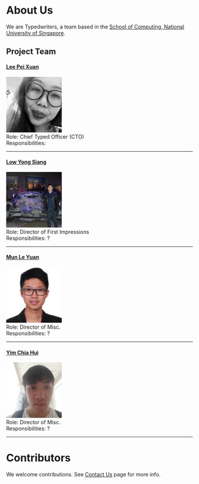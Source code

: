 # About Us

We are Typedwriters, a team based in the [School of Computing, National University of Singapore](http://www.comp.nus.edu.sg).

## Project Team

#### [Lee Pei Xuan](http://github.com/pyxyyy) <br>
<img src="images/LeePeiXuan.jpg" width="150"><br>
Role: Chief Typed Officer (CTO) <br>
Responsibilities:

-----

#### [Low Yong Siang](http://github.com/YongSiang94)
<img src="images/LowYongSiang.jpg" width="150"><br>
Role: Director of First Impressions <br>
Responsibilities: ?

-----

#### [Mun Le Yuan](http://github.com/Ley94)
<img src="images/MunLeYuan.jpg" width="150"><br>
Role: Director of Misc. <br>
Responsibilities: ?

-----

#### [Yim Chia Hui](http://github.com/sharkey1314)
<img src="images/YimChiaHui.jpg" width="150"><br>
Role: Director of Misc. <br>
Responsibilities: ?

-----

# Contributors

We welcome contributions. See [Contact Us](ContactUs.md) page for more info.
